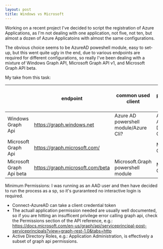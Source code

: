 ```yaml
---
layout: post
title: Windows vs Microsoft
---
```


Working on a recent project I've decided to script the registration of Azure Applications, as I'm not dealing with one application, not five, not ten, but almost a dozen of Azure Applicatoins with almost the same configurations.

The obvious choice seems to be AzureAD poweshell module, easy to set-up, but this went quite ugly in the end, due to various endpoints are required for different configurations, so really I've been dealing with a mixture of Windows Graph API, Microsoft Graph API v1, and Microsoft Graph API beta.

My take from this task:

| 　                       | endpoint                          | common used client                    | Api (for pemissions) in Azure   App |
|--------------------------|-----------------------------------|---------------------------------------|-------------------------------------|
| Windows Graph Api        | https://graph.windows.net         | Azure AD powershell module/Azure Cli? | Azure Active Directory Graph        |
| Microsoft Graph Api      | https://graph.microsoft.com/      | 　                                    | Microsoft Graph                     |
| Microsoft Graph Api beta | https://graph.microsoft.com/beta  | Microsoft.Graph powershell module     | Microsoft Graph                     |


Minimum Permissions:
I was running as an AAD user and then have decided to run the process as a sp, so it's guraranteed no interactive login is required.
- Connect-AzureAD can take a client credential token
- The actuall application permission needed are usually well documented, so if you are hitting an insufficent privilege error calling graph api, check the Permissions section of the API reference, e.g.:
https://docs.microsoft.com/en-us/graph/api/serviceprincipal-post-serviceprincipals?view=graph-rest-1.0&tabs=http
- Active Directory Roles, e.g.: Application Administration, is effectively a subset of graph api permissions.

